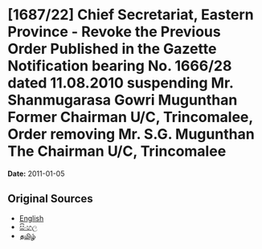 # [1687/22] Chief Secretariat, Eastern Province - Revoke the Previous Order Published in the Gazette Notification bearing No. 1666/28 dated 11.08.2010 suspending Mr. Shanmugarasa Gowri Mugunthan Former Chairman U/C, Trincomalee, Order removing Mr. S.G. Mugunthan The Chairman U/C, Trincomalee

**Date:** 2011-01-05

## Original Sources

- [English](https://documents.gov.lk/view/extra-gazettes/2011/1/1687-22_E.pdf)
- [සිංහල](https://documents.gov.lk/view/extra-gazettes/2011/1/1687-22_S.pdf)
- [தமிழ்](https://documents.gov.lk/view/extra-gazettes/2011/1/1687-22_T.pdf)
